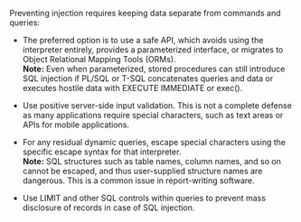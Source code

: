 Preventing injection requires keeping data separate from commands and queries:

- The preferred option is to use a safe API, which avoids using the interpreter entirely, provides a parameterized interface, or migrates to Object Relational Mapping Tools (ORMs).  
    **Note:** Even when parameterized, stored procedures can still introduce SQL injection if PL/SQL or T-SQL concatenates queries and data or executes hostile data with EXECUTE IMMEDIATE or exec().
   
- Use positive server-side input validation. This is not a complete defense as many applications require special characters, such as text areas or APIs for mobile applications.

- For any residual dynamic queries, escape special characters using the specific escape syntax for that interpreter.  
    **Note:** SQL structures such as table names, column names, and so on cannot be escaped, and thus user-supplied structure names are dangerous. This is a common issue in report-writing software.

- Use LIMIT and other SQL controls within queries to prevent mass disclosure of records in case of SQL injection.